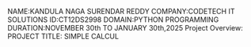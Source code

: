 NAME:KANDULA NAGA SURENDAR REDDY
COMPANY:CODETECH IT SOLUTIONS
ID:CT12DS2998
DOMAIN:PYTHON PROGRAMMING
DURATION:NOVEMBER 30th TO JANUARY 30th,2025
Project Overview:
PROJECT TITLE:
SIMPLE CALCUL
